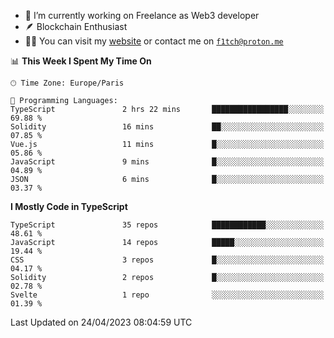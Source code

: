 - 🔭 I’m currently working on Freelance as Web3 developer
- 🪶 Blockchain Enthusiast
- 👨‍💻 You can visit my [website](https://f1tch.xyz) or contact me on [`f1tch@proton.me`](mailto:f1tch@proton.me)

<!--START_SECTION:waka-->
📊 **This Week I Spent My Time On** 

```text
🕑︎ Time Zone: Europe/Paris

💬 Programming Languages: 
TypeScript               2 hrs 22 mins       █████████████████░░░░░░░░   69.88 % 
Solidity                 16 mins             ██░░░░░░░░░░░░░░░░░░░░░░░   07.85 % 
Vue.js                   11 mins             █░░░░░░░░░░░░░░░░░░░░░░░░   05.86 % 
JavaScript               9 mins              █░░░░░░░░░░░░░░░░░░░░░░░░   04.89 % 
JSON                     6 mins              █░░░░░░░░░░░░░░░░░░░░░░░░   03.37 % 
```

**I Mostly Code in TypeScript** 

```text
TypeScript               35 repos            ████████████░░░░░░░░░░░░░   48.61 % 
JavaScript               14 repos            █████░░░░░░░░░░░░░░░░░░░░   19.44 % 
CSS                      3 repos             █░░░░░░░░░░░░░░░░░░░░░░░░   04.17 % 
Solidity                 2 repos             █░░░░░░░░░░░░░░░░░░░░░░░░   02.78 % 
Svelte                   1 repo              ░░░░░░░░░░░░░░░░░░░░░░░░░   01.39 % 
```




 Last Updated on 24/04/2023 08:04:59 UTC
<!--END_SECTION:waka-->
